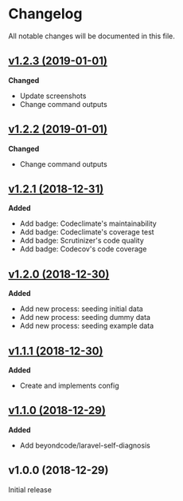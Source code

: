 # Changelog

All notable changes will be documented in this file.

## [v1.2.3 (2019-01-01)](https://github.com/bukankalengkaleng/laravel-rebuild/compare/v1.2.2...v1.2.3)

**Changed**

- Update screenshots
- Change command outputs

## [v1.2.2 (2019-01-01)](https://github.com/bukankalengkaleng/laravel-rebuild/compare/v1.2.1...v1.2.2)

**Changed**

- Change command outputs

## [v1.2.1 (2018-12-31)](https://github.com/bukankalengkaleng/laravel-rebuild/compare/v1.2.0...v1.2.1)

**Added**

- Add badge: Codeclimate's maintainability
- Add badge: Codeclimate's coverage test
- Add badge: Scrutinizer's code quality
- Add badge: Codecov's code coverage

## [v1.2.0 (2018-12-30)](https://github.com/bukankalengkaleng/laravel-rebuild/compare/v1.1.1...v1.2.0)

**Added**

- Add new process: seeding initial data
- Add new process: seeding dummy data
- Add new process: seeding example data

## [v1.1.1 (2018-12-30)](https://github.com/bukankalengkaleng/laravel-rebuild/compare/v1.1.0...v1.1.1)

**Added**

- Create and implements config

## [v1.1.0 (2018-12-29)](https://github.com/bukankalengkaleng/laravel-rebuild/compare/v1.0.0...v1.1.0)

**Added**

- Add beyondcode/laravel-self-diagnosis

## v1.0.0 (2018-12-29)

Initial release

